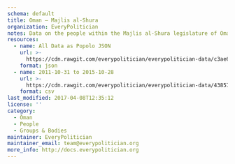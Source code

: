 ```yaml
---
schema: default
title: Oman — Majlis al-Shura
organization: EveryPolitician
notes: Data on the people within the Majlis al-Shura legislature of Oman.
resources:
  - name: All Data as Popolo JSON
    url: >-
      https://cdn.rawgit.com/everypolitician/everypolitician-data/c3ae64d251ca33cd4c4398312890374b284e5e0c/data/Oman/Majlis/ep-popolo-v1.0.json
    format: json
  - name: 2011-10-31 to 2015-10-28
    url: >-
      https://cdn.rawgit.com/everypolitician/everypolitician-data/4385786bcf3af0e92196bda4340dfdce01f5c2a0/data/Oman/Majlis/term-7.csv
    format: csv
last_modified: 2017-04-08T12:35:12
license: ''
category:
  - Oman
  - People
  - Groups & Bodies
maintainer: EveryPolitician
maintainer_email: team@everypolitician.org
more_info: http://docs.everypolitician.org
---
```

